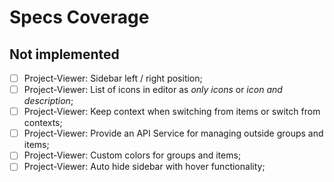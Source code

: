 # Specs Coverage

## Not implemented

- [ ] Project-Viewer: Sidebar left / right position;
- [ ] Project-Viewer: List of icons in editor as *only icons* or *icon and description*;
- [ ] Project-Viewer: Keep context when switching from items or switch from contexts;
- [ ] Project-Viewer: Provide an API Service for managing outside groups and items;
- [ ] Project-Viewer: Custom colors for groups and items;
- [ ] Project-Viewer: Auto hide sidebar with hover functionality;
